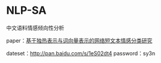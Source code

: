 # NLP-SA
中文语料情感倾向性分析

paper：[基于独热表示与词向量表示的网络短文本情感分类研究](https://mailsdueducn-my.sharepoint.com/personal/201400820221_mail_sdu_edu_cn/_layouts/15/guestaccess.aspx?docid=0ea8b17c426d04de589a62cbdb1adfc94&authkey=AV0MXrEId9yro3RCTQwAgPA)

dateset：http://pan.baidu.com/s/1eS02dt4  password：sy3n

